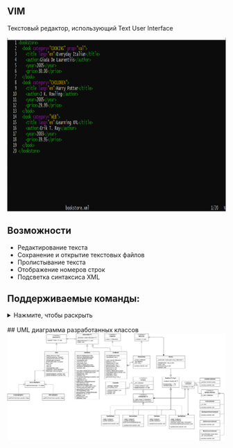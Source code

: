 ## VIM
Текстовый редактор, использующий Text User Interface

<img src="pic.png" height="400" />

## Возможности
- Редактирование текста
- Сохранение и открытие текстовых файлов
- Пролистывание текста
- Отображение номеров строк
- Подсветка синтаксиса XML

## Поддерживаемые команды:
<details><summary>Нажмите, чтобы раскрыть</summary>
### Режим навигации и редактирования
| Комбинация  |  Действие |
|:-----------:|---|
|  →  |  Перемещение курсора вправо |
|  ←  |  Перемещение курсора влево |
|  ↑  |  Перемещение курсора вверх |
|  ↓  |  Перемещение курсора вниз |
|  Page Up  |  Перейти на экран вверх |
|  Page Down  |  Перемещение на экран вниз |
|  ^ или 0  |  Перемещение курсора в начало строки |
|  $  |  Перемещение курсора в конец строки |
|  w  |  Перемещение курсора в конец слова справа от курсора |
|  b  |  Перемещение курсора в начало слова слева от курсора |
|  W  |  Перемещение курсора к следующему пробелу / группе пробелов |
|  B  |  Перемещение курсора к предыдущему пробелу / группе пробелов |
|  gg  |  Перейти в начало файла |
|  G  |  Перейти в конец файла |
|  x  |  Удалить символ после курсора |
|  X  |  Удалить символ перед курсором |
|  dw  |  Удалить символы от курсора до конца слова включая пробел справа |
|  dE  |  Удалить символы от курсора до конца слова исключая пробел справа |
|  diw  |  Удалить слово под курсором, включая пробел справа |
|  dd |  Вырезать текущую строку |
|  d^ или d0  |  Удалить символы с начала строки до текущего положения курсора |
|  d$ или D |  Удалить символы с текущего положения курсора до конца строки |
|  Y  |  Копировать текущую строку |
|  yw  |  Копировать слово под курсором |
|  y^ или y0  |  Копировать символы с начала строки до текущего положения курсора |
|  y$  |  Копировать символы с текущего положения курсора до конца строки |
|  p  |  Вставить после курсора |
|  P  |  Вставить перед курсором |
|  J  |  Слияние текущей строки со следующей |
|  u  |  Отмена последней команды |

### Режим поиска
| Комбинация  |  Действие |
|:-----------:|---|
|  /*text*<CR> |  Поиск *text* от курсора до конца файла |
|  ?*text*<CR> |  Поиск *text* от начала файла до курсора |
|  n  |  Повторить поиск |
|  N  |  Повторить поиск в обратном направлении |

### Режим ввода
| Комбинация  |  Действие |
|:-----------:|---|
|  i |  Ввод текста перед курсором |
|  a |  Ввод текста после курсора |
|  I  |  Перейти в начало строки и начать ввод текста |
|  A  |  Перейти в конец строки и начать ввод текста |
|  o  |  Создать строку сверху и начать ввод текста |
|  O  |  Создать строку снизу и начать ввод текста |
|  S  |  Удалить содержимое строки и начать ввод текста |
|  r  |  Заменить один символ под курсором |

### Команды режима команд (чтобы перейти в режим команд необходимо нажать : в режиме навигации)
| Комбинация  |  Действие |
|:-----------:|---|
|  o *filename* |  Открыть файл *filename* |
|  x |  Записать в текущий файл и выйти |
|  w  |  Записать в текущий файл |
|  w *filename*  |  Записать в *filename* |
|  q  |  Выйти, если файл не был изменен |
|  q!  |  Выйти без сохранения |
|  wq!  |  Записать в текущий файл и выйти |
|  e!  |  Отменить все изменения |
|  *number*  |  Переход на строку *number* |
|  set num  |  Включить / Отключить нумерацию строк |
|  sy  |  Включить подсветку синтаксиса |

</details>
<br>
## UML диаграмма разработанных классов
<img src="uml.png"/>
